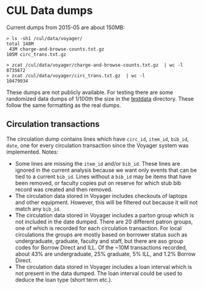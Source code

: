 # CUL Data dumps

Current dumps from 2015-05 are about 150MB:

```
> ls -sh1 /cul/data/voyager/
total 148M
 43M charge-and-browse-counts.txt.gz
105M circ_trans.txt.gz

> zcat /cul/data/voyager/charge-and-browse-counts.txt.gz  | wc -l
8735672
> zcat /cul/data/voyager/circ_trans.txt.gz  | wc -l
10479934
```

These dumps are not publicly available. For testing there are some randomized data dumps of 1/100th the size in the [testdata](testdata) directory. These follow the same formatting as the real dumps.

## Circulation transactions

The circulation dump contains lines which have `circ_id`, `item_id`, `bib_id`, `date`, one for every circulation transaction since the Voyager system was implemented. Notes:

  * Some lines are missing the `item_id` and/or `bib_id`. These lines are ignored in the current analysis because we want only events that can be tied to a current `bib_id`. Lines without a `bib_id` may be items that have been removed, or faculty copies put on reserve for which stub bib record was created and then removed.
  * The circulation data stored in Voyager includes checkouts of laptops and other equipment. However, this will be filtered out because it will not match any `bib_id`.
  * The circulation data stored in Voyager includes a parton group which is not included in the date dumped. There are 20 different patron groups, one of which is recorded for each circulation transaction. For local circulations the groups are mostly based on borrower status such as undergraduate, graduate, faculty and staff, but there are aso group codes for Borrow Direct and ILL. Of the ~10M transactions recorded, about 43% are undergraduate, 25% graduate, 5% ILL, and 1.2% Borrow Direct.
  * The circulation data stored in Voyager includes a loan interval which is not present in the data dumped. The loan interval could be used to deduce the loan type (short term etc.).
